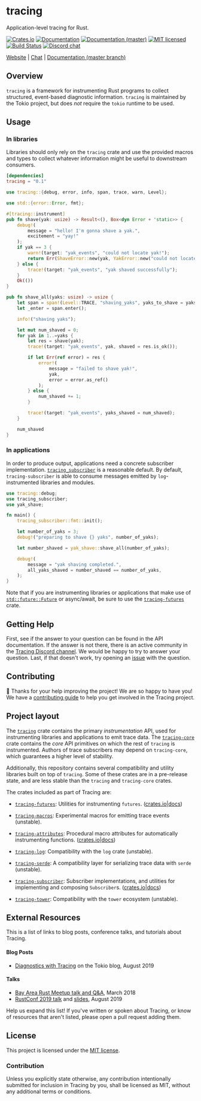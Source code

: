 # tracing

Application-level tracing for Rust.

[![Crates.io][crates-badge]][crates-url]
[![Documentation][docs-badge]][docs-url]
[![Documentation (master)][docs-master-badge]][docs-master-url]
[![MIT licensed][mit-badge]][mit-url]
[![Build Status][actions-badge]][actions-url]
[![Discord chat][discord-badge]][discord-url]

[crates-badge]: https://img.shields.io/crates/v/tracing.svg
[crates-url]: https://crates.io/crates/tracing
[docs-badge]: https://docs.rs/tracing/badge.svg
[docs-url]: https://docs.rs/tracing
[docs-master-badge]: https://img.shields.io/badge/docs-master-blue
[docs-master-url]: https://tracing-rs.netlify.com
[mit-badge]: https://img.shields.io/badge/license-MIT-blue.svg
[mit-url]: LICENSE
[actions-badge]: https://github.com/tokio-rs/tracing/workflows/CI/badge.svg
[actions-url]:https://github.com/tokio-rs/tracing/actions?query=workflow%3ACI
[discord-badge]: https://img.shields.io/discord/500028886025895936?logo=discord&label=discord&logoColor=white
[discord-url]: https://discord.gg/EeF3cQw

[Website](https://tokio.rs) |
[Chat](https://discord.gg/EeF3cQw) | [Documentation (master branch)](https://tracing-rs.netlify.com/)

## Overview

`tracing` is a framework for instrumenting Rust programs to collect
structured, event-based diagnostic information. `tracing` is maintained by the
Tokio project, but does _not_ require the `tokio` runtime to be used.

## Usage

### In libraries

Libraries should only rely on the `tracing` crate and use the provided macros
and types to collect whatever information might be useful to downstream consumers.

```toml
[dependencies]
tracing = "0.1"
```

```rust
use tracing::{debug, error, info, span, trace, warn, Level};

use std::{error::Error, fmt};

#[tracing::instrument]
pub fn shave(yak: usize) -> Result<(), Box<dyn Error + 'static>> {
    debug!(
        message = "hello! I'm gonna shave a yak.",
        excitement = "yay!"
    );
    if yak == 3 {
        warn!(target: "yak_events", "could not locate yak!");
        return Err(ShaveError::new(yak, YakError::new("could not locate yak")).into());
    } else {
        trace!(target: "yak_events", "yak shaved successfully");
    }
    Ok(())
}

pub fn shave_all(yaks: usize) -> usize {
    let span = span!(Level::TRACE, "shaving_yaks", yaks_to_shave = yaks);
    let _enter = span.enter();

    info!("shaving yaks");

    let mut num_shaved = 0;
    for yak in 1..=yaks {
        let res = shave(yak);
        trace!(target: "yak_events", yak, shaved = res.is_ok());

        if let Err(ref error) = res {
            error!(
                message = "failed to shave yak!",
                yak,
                error = error.as_ref()
            );
        } else {
            num_shaved += 1;
        }

        trace!(target: "yak_events", yaks_shaved = num_shaved);
    }

    num_shaved
}
```

### In applications

In order to produce output, applications need a concrete subscriber implementation. 
[`tracing_subscriber`](https://docs.rs/tracing-subscriber/) is a reasonable default.
By default, `tracing-subscriber` is able to consume messages emitted by
`log`-instrumented libraries and modules.

```rust
use tracing::debug;
use tracing_subscriber;
use yak_shave;

fn main() {
    tracing_subscriber::fmt::init();

    let number_of_yaks = 3;
    debug!("preparing to shave {} yaks", number_of_yaks);

    let number_shaved = yak_shave::shave_all(number_of_yaks);

    debug!(
        message = "yak shaving completed.",
        all_yaks_shaved = number_shaved == number_of_yaks,
    );
}
```

Note that if you are instrumenting libraries or applications that make use of [`std::future::Future`](https://doc.rust-lang.org/stable/std/future/trait.Future.html) or async/await, be sure to use the [`tracing-futures`](https://docs.rs/tracing-futures) crate.

## Getting Help

First, see if the answer to your question can be found in the API documentation.
If the answer is not there, there is an active community in
the [Tracing Discord channel][chat]. We would be happy to try to answer your
question.  Last, if that doesn't work, try opening an [issue] with the question.

[chat]: https://discord.gg/EeF3cQw
[issue]: https://github.com/tokio-rs/tracing/issues/new

## Contributing

:balloon: Thanks for your help improving the project! We are so happy to have
you! We have a [contributing guide][guide] to help you get involved in the Tracing
project.

[guide]: CONTRIBUTING.md

## Project layout

The [`tracing`] crate contains the primary _instrumentation_ API, used for
instrumenting libraries and applications to emit trace data. The [`tracing-core`]
crate contains the _core_ API primitives on which the rest of `tracing` is
instrumented. Authors of trace subscribers may depend on `tracing-core`, which
guarantees a higher level of stability.

Additionally, this repository contains several compatibility and utility
libraries built on top of `tracing`. Some of these crates are in a pre-release
state, and are less stable than the `tracing` and `tracing-core` crates.

The crates included as part of Tracing are:

* [`tracing-futures`]: Utilities for instrumenting `futures`.
  ([crates.io][fut-crates]|[docs][fut-docs])

* [`tracing-macros`]: Experimental macros for emitting trace events (unstable).

* [`tracing-attributes`]: Procedural macro attributes for automatically
    instrumenting functions. ([crates.io][attr-crates]|[docs][attr-docs])

* [`tracing-log`]: Compatibility with the `log` crate (unstable).

* [`tracing-serde`]: A compatibility layer for serializing trace data with
    `serde` (unstable).

* [`tracing-subscriber`]: Subscriber implementations, and utilities for
  implementing and composing `Subscriber`s.
  ([crates.io][sub-crates]|[docs][sub-docs])

* [`tracing-tower`]: Compatibility with the `tower` ecosystem (unstable).

[`tracing`]: tracing
[`tracing-core`]: tracing
[`tracing-futures`]: tracing-futures
[`tracing-macros`]: tracing-macros
[`tracing-attributes`]: tracing-attributes
[`tracing-log`]: tracing-log
[`tracing-serde`]: tracing-serde
[`tracing-subscriber`]: tracing-subscriber
[`tracing-tower`]: tracing-tower

[fut-crates]: https://crates.io/crates/tracing-futures
[fut-docs]: https://docs.rs/tracing-futures

[attr-crates]: https://crates.io/crates/tracing-attributes
[attr-docs]: https://docs.rs/tracing-attributes

[sub-crates]: https://crates.io/crates/tracing-subscriber
[sub-docs]: https://docs.rs/tracing-subscriber

## External Resources

This is a list of links to blog posts, conference talks, and tutorials about
Tracing.

#### Blog Posts

* [Diagnostics with Tracing][tokio-blog-2019-08] on the Tokio blog, August 2019

[tokio-blog-2019-08]: https://tokio.rs/blog/2019-08-tracing/

#### Talks

* [Bay Area Rust Meetup talk and Q&A][bay-rust-2018-03], March 2018
* [RustConf 2019 talk][rust-conf-2019-08-video] and [slides][rust-conf-2019-08-slides], August 2019

[bay-rust-2018-03]: https://www.youtube.com/watch?v=j_kXRg3zlec
[rust-conf-2019-08-video]: https://www.youtube.com/watch?v=JjItsfqFIdo
[rust-conf-2019-08-slides]: https://www.elizas.website/slides/rustconf-8-2019.pdf

Help us expand this list! If you've written or spoken about Tracing, or
know of resources that aren't listed, please open a pull request adding them.

## License

This project is licensed under the [MIT license](LICENSE).

### Contribution

Unless you explicitly state otherwise, any contribution intentionally submitted
for inclusion in Tracing by you, shall be licensed as MIT, without any additional
terms or conditions.
